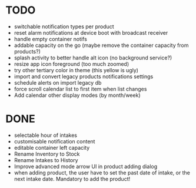 # TODO

- switchable notification types per product
- reset alarm notifications at device boot with broadcast receiver
- handle empty container notifs
- addable capacity on the go (maybe remove the container capacity from products?)
- splash activity to better handle alt icon (no background service?)
- resize app icon foreground (too much zoomed)
- try other tertiary color in theme (this yellow is ugly)
- import and convert legacy products notifications settings
- schedule alerts on import legacy db
- force scroll calendar list to first item when list changes
- Add calendar other display modes (by month/week)

# DONE

- selectable hour of intakes
- customisable notification content
- editable container left capacity
- Rename Inventory to Stock
- Rename Intakes to History
- Improve advanced mode arrow UI in product adding dialog
- when adding product, the user have to set the past date of intake, or the next intake date. Mandatory to add the product!
